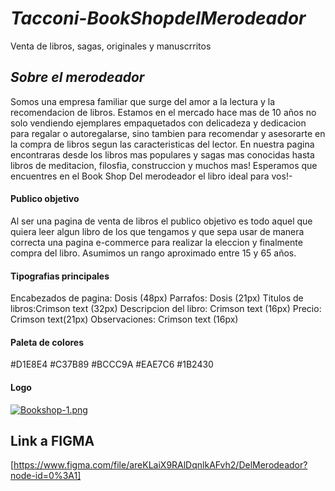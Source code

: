 # ***Tacconi-BookShopdelMerodeador***
 Venta de libros, sagas, originales y manuscrritos 
## *Sobre el merodeador*
Somos una empresa familiar que surge del amor a la lectura y la recomendacion de libros. Estamos en el mercado hace mas de 10 años no solo vendiendo ejemplares empaquetados con delicadeza y dedicacion para regalar o autoregalarse, sino tambien para recomendar y asesorarte en la compra de libros segun las caracteristicas del lector.
En nuestra pagina encontraras desde los libros mas populares y sagas mas conocidas hasta libros de meditacion, filosfia, construccion y muchos mas!
Esperamos que encuentres en el Book Shop Del merodeador el libro ideal para vos!-
#### Publico objetivo
Al ser una pagina de venta de libros el publico objetivo es todo aquel que quiera leer algun libro de los que tengamos y que sepa usar de manera correcta una pagina e-commerce para realizar la eleccion y finalmente compra del libro. Asumimos un rango aproximado entre 15 y 65 años.
#### Tipografias principales
Encabezados de pagina: Dosis (48px)
Parrafos: Dosis (21px)
Titulos de libros:Crimson text (32px)
Descripcion del libro: Crimson text (16px)
Precio: Crimson text(21px)
Observaciones: Crimson text (16px)
#### Paleta de colores
#D1E8E4
#C37B89
#BCCC9A
#EAE7C6
#1B2430
#### Logo
[![Bookshop-1.png](https://i.postimg.cc/8kLT03vg/Bookshop-1.png)](https://postimg.cc/RqVr3gGg)
## Link a FIGMA 
[https://www.figma.com/file/areKLaiX9RAlDqnlkAFvh2/DelMerodeador?node-id=0%3A1]